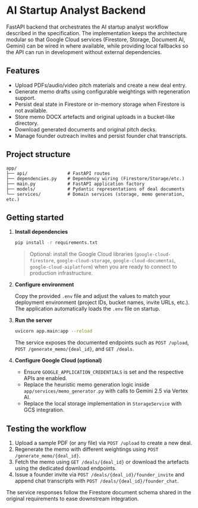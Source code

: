 # AI Startup Analyst Backend

FastAPI backend that orchestrates the AI startup analyst workflow described in the
specification. The implementation keeps the architecture modular so that Google
Cloud services (Firestore, Storage, Document AI, Gemini) can be wired in where
available, while providing local fallbacks so the API can run in development
without external dependencies.

## Features

- Upload PDFs/audio/video pitch materials and create a new deal entry.
- Generate memo drafts using configurable weightings with regeneration support.
- Persist deal state in Firestore or in-memory storage when Firestore is not
  available.
- Store memo DOCX artefacts and original uploads in a bucket-like directory.
- Download generated documents and original pitch decks.
- Manage founder outreach invites and persist founder chat transcripts.

## Project structure

```
app/
├── api/               # FastAPI routes
├── dependencies.py    # Dependency wiring (Firestore/Storage/etc.)
├── main.py            # FastAPI application factory
├── models/            # Pydantic representations of deal documents
└── services/          # Domain services (storage, memo generation, etc.)
```

## Getting started

1. **Install dependencies**

   ```bash
   pip install -r requirements.txt
   ```

   > Optional: install the Google Cloud libraries (`google-cloud-firestore`,
   > `google-cloud-storage`, `google-cloud-documentai`, `google-cloud-aiplatform`)
   > when you are ready to connect to production infrastructure.

2. **Configure environment**

   Copy the provided `.env` file and adjust the values to match your deployment
   environment (project IDs, bucket names, invite URLs, etc.). The application
   automatically loads the `.env` file on startup.

3. **Run the server**

   ```bash
   uvicorn app.main:app --reload
   ```

   The service exposes the documented endpoints such as `POST /upload`,
   `POST /generate_memo/{deal_id}`, and `GET /deals`.

4. **Configure Google Cloud (optional)**

   - Ensure `GOOGLE_APPLICATION_CREDENTIALS` is set and the respective APIs are
     enabled.
   - Replace the heuristic memo generation logic inside
     `app/services/memo_generator.py` with calls to Gemini 2.5 via Vertex AI.
   - Replace the local storage implementation in `StorageService` with GCS
     integration.

## Testing the workflow

1. Upload a sample PDF (or any file) via `POST /upload` to create a new deal.
2. Regenerate the memo with different weightings using
   `POST /generate_memo/{deal_id}`.
3. Fetch the memo using `GET /deals/{deal_id}` or download the artefacts using
   the dedicated download endpoints.
4. Issue a founder invite via `POST /deals/{deal_id}/founder_invite` and append
   chat transcripts with `POST /deals/{deal_id}/founder_chat`.

The service responses follow the Firestore document schema shared in the
original requirements to ease downstream integration.

